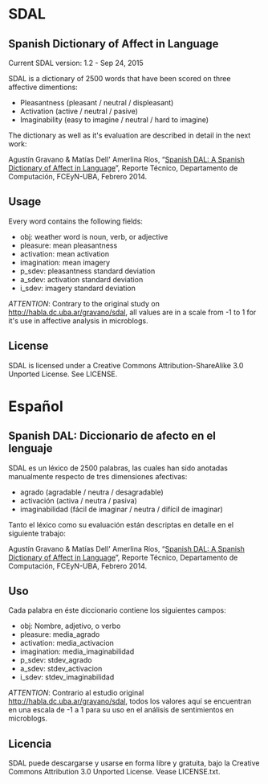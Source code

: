 # SDAL
## Spanish Dictionary of Affect in Language
Current SDAL version: 1.2 - Sep 24, 2015

SDAL is a dictionary of 2500 words that have been scored on three affective dimentions:

 - Pleasantness (pleasant / neutral / displeasant)
 - Activation (active / neutral / pasive)
 - Imaginability (easy to imagine / neutral / hard to imagine)

The dictionary as well as it's evaluation are described in detail in the next work:

Agustín Gravano & Matías Dell' Amerlina Ríos, “[Spanish DAL: A Spanish Dictionary of Affect in Language](http://digital.bl.fcen.uba.ar/Download/TechnicalReport/TechnicalReport_00001.pdf)”, Reporte Técnico, Departamento de Computación, FCEyN-UBA, Febrero 2014.

## Usage

Every word contains the following fields:

- obj: weather word is noun, verb, or adjective
- pleasure: mean pleasantness
- activation: mean activation
- imagination: mean imagery
- p_sdev: pleasantness standard deviation
- a_sdev: activation standard deviation
- i_sdev: imagery standard deviation

_ATTENTION_:
Contrary to the original study on http://habla.dc.uba.ar/gravano/sdal, all values are in a scale from -1 to 1 for it's use in affective analysis in microblogs.

## License
SDAL is licensed under a
Creative Commons Attribution-ShareAlike 3.0 Unported License.
See LICENSE.

# Español

## Spanish DAL: Diccionario de afecto en el lenguaje

SDAL es un léxico de 2500 palabras, las cuales han sido anotadas manualmente respecto de tres dimensiones afectivas:

 - agrado (agradable / neutra / desagradable)
 - activación (activa / neutra / pasiva)
 - imaginabilidad (fácil de imaginar / neutra / difícil de imaginar)

Tanto el léxico como su evaluación están descriptas en detalle en el siguiente trabajo:

 Agustín Gravano & Matías Dell' Amerlina Ríos, “[Spanish DAL: A Spanish Dictionary of Affect in Language](http://digital.bl.fcen.uba.ar/Download/TechnicalReport/TechnicalReport_00001.pdf)”, Reporte Técnico, Departamento de Computación, FCEyN-UBA, Febrero 2014.

## Uso

Cada palabra en éste diccionario contiene los siguientes campos:

- obj: Nombre, adjetivo, o verbo
- pleasure: media_agrado
- activation: media_activacion
- imagination: media_imaginabilidad
- p_sdev: stdev_agrado
- a_sdev: stdev_activacion
- i_sdev: stdev_imaginabilidad

_ATTENTION_:
Contrario al estudio original http://habla.dc.uba.ar/gravano/sdal, todos los valores aquí se encuentran en una escala de -1 a 1 para su uso en el análisis de sentimientos en microblogs.

## Licencia
SDAL puede descargarse y usarse en forma libre y gratuita, bajo la Creative Commons Attribution 3.0 Unported License.
Vease LICENSE.txt.
